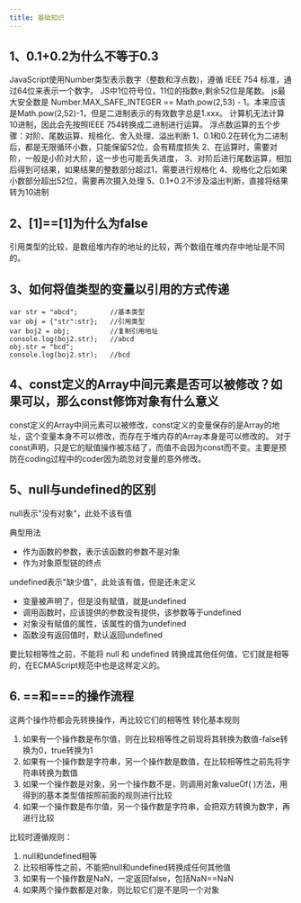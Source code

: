 ```yaml
---
title: 基础知识
---
```


## 1、0.1+0.2为什么不等于0.3
JavaScript使用Number类型表示数字（整数和浮点数)，遵循 IEEE 754 标准，通过64位来表示一个数字。
JS中1位符号位，11位的指数e,剩余52位是尾数。
js最大安全数是 Number.MAX_SAFE_INTEGER == Math.pow(2,53) - 1。本来应该是Math.pow(2,52)-1，但是二进制表示的有效数字总是1.xxx。
计算机无法计算10进制，因此会先按照IEEE 754转换成二进制进行运算。
浮点数运算的五个步骤：对阶、尾数运算、规格化、舍入处理、溢出判断
1、0.1和0.2在转化为二进制后，都是无限循环小数，只能保留52位，会有精度损失
2、在运算时，需要对阶，一般是小阶对大阶，这一步也可能丢失进度，
3、对阶后进行尾数运算，相加后得到可结果，如果结果的整数部分超过1，需要进行规格化
4、规格化之后如果小数部分超出52位，需要再次摄入处理
5、0.1+0.2不涉及溢出判断，直接将结果转为10进制

## 2、[1]==[1]为什么为false
引用类型的比较，是数组堆内存的地址的比较，两个数组在堆内存中地址是不同的。

## 3、如何将值类型的变量以引用的方式传递
```angular2
var str = "abcd";        //基本类型
var obj = {"str":str};   //引用类型
var boj2 = obj;          //复制引用地址
console.log(boj2.str);   //abcd
obj.str = "bcd";
console.log(boj2.str);   //bcd
```
## 4、const定义的Array中间元素是否可以被修改？如果可以，那么const修饰对象有什么意义
const定义的Array中间元素可以被修改，const定义的变量保存的是Array的地址，这个变量本身不可以修改，而存在于堆内存的Array本身是可以修改的。
对于const声明，只是它的赋值操作被冻结了，而值不会因为const而不变。主要是预防在coding过程中的coder因为疏忽对变量的意外修改。
## 5、null与undefined的区别
null表示"没有对象"，此处不该有值

典型用法
 - 作为函数的参数，表示该函数的参数不是对象
 - 作为对象原型链的终点

undefined表示"缺少值"，此处该有值，但是还未定义
 - 变量被声明了，但是没有赋值，就是undefined
 - 调用函数时，应该提供的参数没有提供，该参数等于undefined
 - 对象没有赋值的属性，该属性的值为undefined
 - 函数没有返回值时，默认返回undefined 

要比较相等性之前，不能将 null 和 undefined 转换成其他任何值，它们就是相等的，在ECMAScript规范中也是这样定义的。
## 6. ==和===的操作流程
这两个操作符都会先转换操作，再比较它们的相等性
转化基本规则
1. 如果有一个操作数是布尔值，则在比较相等性之前现将其转换为数值-false转换为0，true转换为1
2. 如果有一个操作数是字符串，另一个操作数是数值，在比较相等性之前先将字符串转换为数值
3. 如果一个操作数是对象，另一个操作数不是，则调用对象valueOf( )方法，用得到的基本类型值按照前面的规则进行比较
4. 如果一个操作数是布尔值，另一个操作数是字符串，会把双方转换为数字，再进行比较

比较时遵循规则：
1. null和undefined相等
2. 比较相等性之前，不能把null和undefined转换成任何其他值
3. 如果有一个操作数是NaN，一定返回false，包括NaN==NaN
4. 如果两个操作数都是对象，则比较它们是不是同一个对象